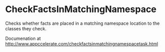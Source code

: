 CheckFactsInMatchingNamespace
=============================

Checks whether facts are placed in a matching namespace location to the classes they check.

Documenation at http://www.appccelerate.com/checkfactsinmatchingnamespacetask.html